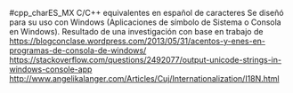 #cpp_charES_MX
C/C++ equivalentes en español de caracteres 
Se diseñó para su uso con Windows (Aplicaciones de símbolo de Sistema o Consola en Windows).
Resultado de una investigación con base en trabajo de 
https://blogconclase.wordpress.com/2013/05/31/acentos-y-enes-en-programas-de-consola-de-windows/
https://stackoverflow.com/questions/2492077/output-unicode-strings-in-windows-console-app
http://www.angelikalanger.com/Articles/Cuj/Internationalization/I18N.html

